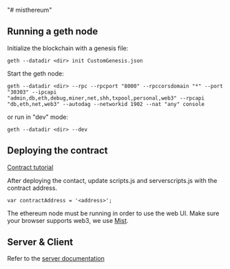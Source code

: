 "# misthereum" 


## Running a geth node

Initialize the blockchain with a genesis file:

    geth --datadir <dir> init CustomGenesis.json

Start the geth node:

    geth --datadir <dir> --rpc --rpcport "8000" --rpccorsdomain "*" --port "30303" --ipcapi "admin,db,eth,debug,miner,net,shh,txpool,personal,web3" --rpcapi "db,eth,net,web3" --autodag --networkid 1902 --nat "any" console

or run in "dev" mode:

    geth --datadir <dir> --dev

## Deploying the contract
[Contract tutorial](https://github.com/ethereum/go-ethereum/wiki/Contract-Tutorial)

After deploying the contact, update scripts.js and serverscripts.js with the contract address.

    var contractAddress = '<address>';
    
The ethereum node must be running in order to use the web UI. Make sure your browser supports web3, we use [Mist](https://github.com/ethereum/mist).

## Server & Client
Refer to the [server documentation](https://github.com/jimabr/misthereum/blob/master/Java%20Workspace/MistEthereum/README.md)
